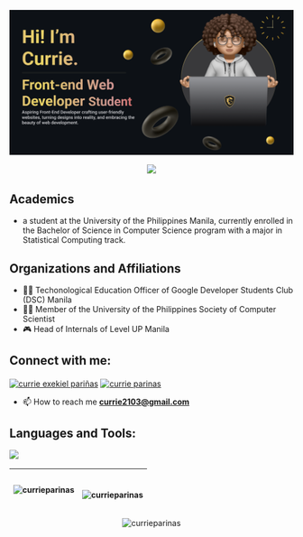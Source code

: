 ![CurrieBanner](CurrieBanner.png)

<p align="center">
<img src="https://readme-typing-svg.demolab.com/?lines=Front-end%20enthusiast;2%20+%20years%20of%20coding%20HTML,CSS,JavaScript;Created%20several%20fully%20functioning%20websites&font=Robotoe&center=true&width=700&height=45&color=fff53a&vCenter=true&pause=1000&size=25" /></a>

## Academics

- a student at the University of the Philippines Manila, currently enrolled in the Bachelor of Science in Computer Science program with a major in Statistical Computing track.

## Organizations and Affiliations

- 👩‍💻 Techonological Education Officer of Google Developer Students Club (DSC) Manila
- 👨‍🔬 Member of the University of the Philippines Society of Computer Scientist
- 🎮 Head of Internals of Level UP Manila



## Connect with me:
<p align="left">
<a href="https://www.linkedin.com/in/currie-exekiel-pari%C3%B1as-b7aa32213/" target="blank"><img align="center" src="https://raw.githubusercontent.com/rahuldkjain/github-profile-readme-generator/master/src/images/icons/Social/linked-in-alt.svg" alt="currie exekiel pariñas" height="30" width="40" /></a>
<a href="https://fb.com/currie.parinas" target="blank"><img align="center" src="https://raw.githubusercontent.com/rahuldkjain/github-profile-readme-generator/master/src/images/icons/Social/facebook.svg" alt="currie parinas" height="30" width="40" /></a>

- 📫 How to reach me **currie2103@gmail.com**
</p>

## Languages and Tools:
<p align="left"> <a href="https://github.com/thinkright20"><img src="https://skillicons.dev/icons?i=vscode,github,css,html,react,java,git,js,postgres,figma,react,sass,spring,unity,discord,eclipse,gitlab,py,visualstudio"> </a> </p>

| <p align="center" ><img align="center" src="https://github-readme-stats.vercel.app/api/top-langs?username=currieparinas&show_icons=true&locale=en&layout=compact&theme=nord&hide_border=true" alt="currieparinas" /></p> | <br /><p align="center"><img align="center" src="https://github-readme-stats.vercel.app/api?username=currieparinas&show_icons=true&locale=en&theme=nord&hide_border=true" alt="currieparinas" /></p> |
| ------------- | ------------- |
<p align="center"><img align="center" src="https://github-readme-streak-stats.herokuapp.com/?user=currieparinas&theme=nord&hide_border=true" alt="currieparinas" /></p>
